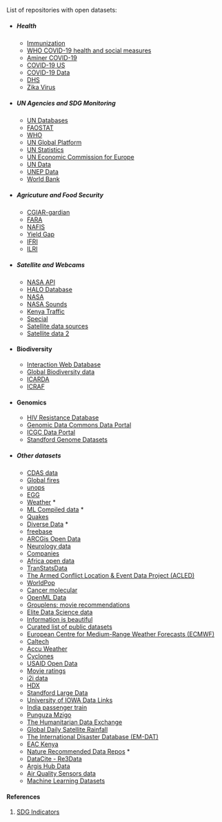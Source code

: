 List of repositories with open datasets:

  * ##### Health
    - [Immunization](http://apps.who.int/immunization_monitoring/globalsummary/timeseries/tscoveragemcv1.html)
    - [WHO COVID-19 health and social measures](https://www.who.int/emergencies/diseases/novel-coronavirus-2019/phsm)
    - [Aminer COVID-19](https://www.aminer.cn/data-covid19/)
    - [COVID-19 US](https://data.ca.gov/group/covid-19)
    - [COVID-19 Data](https://www.marktechpost.com/2020/04/12/list-of-covid-19-resources-for-machine-learning-and-data-science-research/)
    - [DHS](https://dhsprogram.com/data/available-datasets.cfm)
    - [Zika Virus](https://github.com/cdcepi/zika)
  
  * ##### UN Agencies and SDG Monitoring
    * [UN Databases](https://www.un.org/en/databases/)  
    * [FAOSTAT](http://www.fao.org/faostat/en/#data)
    * [WHO](http://apps.who.int/gho/data/node.sdg)
    * [UN Global Platform](https://marketplace.officialstatistics.org/datasets)
    * [UN Statistics](https://unstats.un.org/home/)
    * [UN Economic Commission for Europe](https://w3.unece.org/PXWeb/en)
    * [UN Data](http://data.un.org/Explorer.aspx?d=CLINO)
    * [UNEP Data](http://geodata.grid.unep.ch/)
    * [World Bank](https://data.worldbank.org/)

  * ##### Agricuture and Food Security
    * [CGIAR-gardian](https://gardian.bigdata.cgiar.org)
    * [FARA](http://faradatainforms.faraafrica.org/reports/search/type/data_dashboard)
    * [NAFIS](http://www.nafis.go.ke/wp-content/uploads/)
    * [Yield Gap](http://www.yieldgap.org/web/guest/download_data)
    * [IFRI](https://dataverse.harvard.edu/dataverse/IFPRI)
    * [ILRI](http://data.ilri.org/portal/dataset)

  * ##### Satellite and Webcams 
    * [NASA API](https://data.nasa.gov/)
    * [HALO Database](https://halo-db.pa.op.dlr.de/)
    * [NASA](https://api.nasa.gov/api.html#genelab)
    * [NASA Sounds](https://www.nasa.gov/connect/sounds/index.html)
    * [Kenya Traffic](https://traffic.is.co.ke/)
    * [Special](https://www.meteoblue.com/en/weather/forecast/webcams/nairobi_kenya_184745)
    * [Satellite data sources](https://gisgeography.com/free-satellite-imagery-data-list/)
    * [Satellite data 2](https://earthdata.nasa.gov/earth-observation-data/near-real-time/download-nrt-data)
  
  * #### Biodiversity
    * [Interaction Web Database](http://www.ecologia.ib.usp.br/iwdb/resources.html)
    * [Global Biodiversity data](https://www.gbif.org/)
    * [ICARDA](https://data.mel.cgiar.org/dataverse/meldata)
    * [ICRAF](https://data.worldagroforestry.org/)

  * #### Genomics 
    * [HIV Resistance Database](https://hivdb.stanford.edu/cgi-bin/gbReference_internal.cgi)
    * [Genomic Data Commons Data Portal](https://portal.gdc.cancer.gov/repository)
    * [ICGC Data Portal](https://dcc.icgc.org/search/m)
    * [Standford Genome Datasets](https://dna-discovery.stanford.edu/publicmaterial/datasets)
        
  * ##### Other datasets  
    * [CDAS data](https://pypi.org/project/ai.cdas/)
    * [Global fires](http://www.globalfiredata.org/)
    * [unops](https://data.unops.org/index.htm#SegmentCode=ORG&FocusCode=DATA_SECTORS&EntityCode=ORG_CODE&EntityValue=UNOPS##SectionCode=OVERVIEW)
    * [EGG](https://sccn.ucsd.edu/~arno/fam2data/publicly_available_EEG_data.html)
    * [Weather](https://openweathermap.org/)  * 
    * [ML Compiled data](https://archive.ics.uci.edu/ml/index.php)  * 
    * [Quakes](http://ds.iris.edu/sm2/eventlist/)
    * [Diverse Data](https://data.humdata.org/dataset)  * 
    * [freebase](https://developers.google.com/freebase/)
    * [ARCGis Open Data](https://hub.arcgis.com/pages/open-data)
    * [Neurology data](https://openneuro.org/public/datasets)
    * [Companies](https://opencorporates.com/companies?jurisdiction_code=&q=&utf8=%E2%9C%93)
    * [Africa open data](https://africaopendata.org/datarequest)
    * [TranStatsData](https://transtats.bts.gov/ftproot/TranStatsData/)
    * [The Armed Conflict Location & Event Data Project (ACLED)](https://www.acleddata.com/data/)
    * [WorldPop](http://www.worldpop.org.uk/data/get_data/)
    * [Cancer molecular](https://wiki.nci.nih.gov/display/NCIDTPdata/Molecular+Target+Data)
    * [OpenML Data](https://www.openml.org/search?type=data)
    * [Grouplens: movie recommendations](https://grouplens.org/datasets/movielens/)
    * [Elite Data Science data](https://elitedatascience.com/datasets)
    * [Information is beautiful](https://informationisbeautiful.net/data/)
    * [Curated list of public datasets](https://github.com/llSourcell/awesome-public-datasets) 
    * [European Centre for Medium-Range Weather Forecasts (ECMWF)](https://apps.ecmwf.int/datasets/)
    * [Caltech](http://www.vision.caltech.edu/html-files/archive.html)
    * [Accu Weather](https://www.accuweather.com/en/ke/kenya-weather)
    * [Cyclones](https://www.cyclocane.com/)
    * [USAID Open Data](https://data.usaid.gov/)
    * [Movie ratings](https://grouplens.org/datasets/movielens/)
    * [i2i data](https://www.i2ifacility.org/data-portal)
    * [HDX](https://data.humdata.org/dataset)
    * [Standford Large Data](http://snap.stanford.edu/data/)
    * [University of IOWA Data Links](https://homepage.divms.uiowa.edu/~luke/classes/STAT7400/datasources.html)
    * [India passenger train](https://indiarailinfo.com/trains/passenger)
    * [Punguza Mzigo](https://www.iebc.or.ke/Punguza_Mizigo.pdf)
    * [The Humanitarian Data Exchange](https://data.humdata.org/group)
    * [Global Daily Satellite Rainfall ](https://zenodo.org/record/2615279#.XSg3yugzaUl)
    * [The International Disaster Database (EM-DAT)](https://www.emdat.be/)
    * [EAC Kenya](https://eac.opendataforafrica.org/apps/atlas/Kenya)
    * [Nature Recommended Data Repos](https://www.nature.com/sdata/policies/repositories)   * 
    * [DataCite - Re3Data](https://www.re3data.org/)
    * [Argis Hub Data](https://hub.arcgis.com/search)
    * [Air Quality Sensors data](https://archive.sensors.africa/) 
    * [Machine Learning Datasets](https://www.paperswithcode.com/datasets)


#### References
1. [SDG Indicators](https://sustainabledevelopment.un.org/content/documents/11803Official-List-of-Proposed-SDG-Indicators.pdf)
